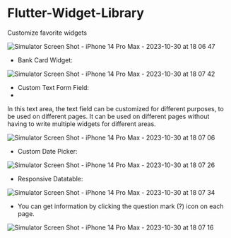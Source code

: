 # Flutter-Widget-Library
Customize favorite widgets

![Simulator Screen Shot - iPhone 14 Pro Max - 2023-10-30 at 18 06 47](https://github.com/bahtinursinik/Flutter-Widget-Library/assets/56718602/1d48fedb-60d5-4b61-bed0-dcbe4c3c730a)


- Bank Card Widget: 

![Simulator Screen Shot - iPhone 14 Pro Max - 2023-10-30 at 18 07 42](https://github.com/bahtinursinik/Flutter-Widget-Library/assets/56718602/99cbb488-d958-43b1-b541-710de70fa76e)

- Custom Text Form Field:
- 
In this text area, the text field can be customized for different purposes, to be used on different pages. It can be used on different pages without having to write multiple widgets for different areas.

![Simulator Screen Shot - iPhone 14 Pro Max - 2023-10-30 at 18 07 06](https://github.com/bahtinursinik/Flutter-Widget-Library/assets/56718602/20722ba2-027c-431a-a177-85880948c990)

- Custom Date Picker: 

![Simulator Screen Shot - iPhone 14 Pro Max - 2023-10-30 at 18 07 26](https://github.com/bahtinursinik/Flutter-Widget-Library/assets/56718602/974e2775-06f1-454a-9304-e5556e17bf57)

- Responsive Datatable:

![Simulator Screen Shot - iPhone 14 Pro Max - 2023-10-30 at 18 07 34](https://github.com/bahtinursinik/Flutter-Widget-Library/assets/56718602/9f50fef9-55d7-43fa-b803-2943f674f0e7)

- You can get information by clicking the question mark (?) icon on each page.

![Simulator Screen Shot - iPhone 14 Pro Max - 2023-10-30 at 18 07 16](https://github.com/bahtinursinik/Flutter-Widget-Library/assets/56718602/019d1d24-6b65-4d19-a637-bfc9c706c8b7)
